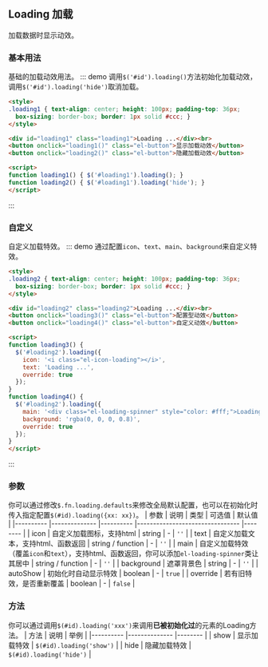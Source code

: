 ## Loading 加载
加载数据时显示动效。

### 基本用法
基础的加载动效用法。
::: demo 调用`$('#id').loading()`方法初始化加载动效，调用`$('#id').loading('hide')`取消加载。

```html
<style>
.loading1 { text-align: center; height: 100px; padding-top: 36px;
  box-sizing: border-box; border: 1px solid #ccc; }
</style>

<div id="loading1" class="loading1">Loading ...</div><br>
<button onclick="loading1()" class="el-button">显示加载动效</button>
<button onclick="loading2()" class="el-button">隐藏加载动效</button>

<script>
function loading1() { $('#loading1').loading(); }
function loading2() { $('#loading1').loading('hide'); }
</script>
```
:::

### 自定义
自定义加载特效。
::: demo 通过配置`icon`、`text`、`main`、`background`来自定义特效。

```html
<style>
.loading2 { text-align: center; height: 100px; padding-top: 36px;
  box-sizing: border-box; border: 1px solid #ccc; }
</style>

<div id="loading2" class="loading2">Loading ...</div><br>
<button onclick="loading3()" class="el-button">配置型动效</button>
<button onclick="loading4()" class="el-button">自定义动效</button>

<script>
function loading3() {
  $('#loading2').loading({
    icon: '<i class="el-icon-loading"></i>',
    text: 'Loading ...',
    override: true
  });
}
function loading4() {
  $('#loading2').loading({
    main: '<div class="el-loading-spinner" style="color: #fff;">Loading ...</div>',
    background: 'rgba(0, 0, 0, 0.8)',
    override: true
  });
}
</script>
```
:::

### 参数
你可以通过修改`$.fn.loading.defaults`来修改全局默认配置，也可以在初始化时传入指定配置`$(#id).loading({xx: xx})`。
| 参数      | 说明          | 类型      | 可选值                           | 默认值  |
|---------- |-------------- |---------- |--------------------------------  |-------- |
| icon | 自定义加载图标，支持html | string | - | `''` |
| text | 自定义加载文本，支持html、函数返回 | string / function | - | `''` |
| main | 自定义加载特效（覆盖`icon`和`text`），支持html、函数返回，你可以添加`el-loading-spinner`类让其居中 | string / function | - | `''` |
| background | 遮罩背景色 | string | - | `''` |
| autoShow | 初始化时自动显示特效 | boolean | - | `true` |
| override | 若有旧特效，是否重新覆盖 | boolean | - | `false` |

### 方法
你可以通过调用`$(#id).loading('xxx')`来调用**已被初始化过**的元素的Loading方法。
| 方法      | 说明          | 举例  |
|---------- |-------------- |-------- |
| show | 显示加载特效 | `$(#id).loading('show')` |
| hide | 隐藏加载特效 | `$(#id).loading('hide')` |

